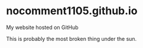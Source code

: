 # nocomment1105.github.io

My website hosted on GitHub

This is probably the most broken thing under the sun.
